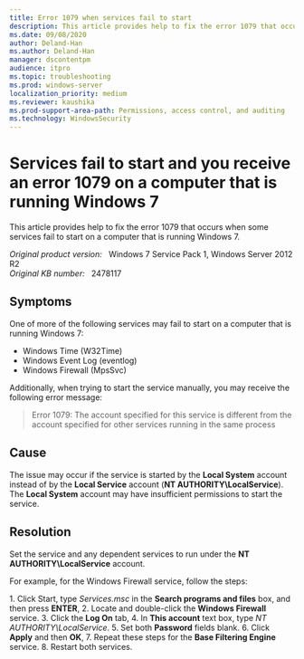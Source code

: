 ```yaml
---
title: Error 1079 when services fail to start
description: This article provides help to fix the error 1079 that occurs when some services fail to start on a computer that is running Windows 7.
ms.date: 09/08/2020
author: Deland-Han
ms.author: Deland-Han
manager: dscontentpm
audience: itpro
ms.topic: troubleshooting
ms.prod: windows-server
localization_priority: medium
ms.reviewer: kaushika
ms.prod-support-area-path: Permissions, access control, and auditing
ms.technology: WindowsSecurity
---
```

# Services fail to start and you receive an error 1079 on a computer that is running Windows 7

This article provides help to fix the error 1079 that occurs when some services fail to start on a computer that is running Windows 7.

_Original product version:_ &nbsp; Windows 7 Service Pack 1, Windows Server 2012 R2  
_Original KB number:_ &nbsp; 2478117

## Symptoms

One of more of the following services may fail to start on a computer that is running Windows 7:

- Windows Time (W32Time)
- Windows Event Log (eventlog)
- Windows Firewall (MpsSvc)

Additionally, when trying to start the service manually, you may receive the following error message:

> Error 1079: The account specified for this service is different from the account specified for other services running in the same process

## Cause

The issue may occur if the service is started by the **Local System** account instead of by the **Local Service** account (**NT AUTHORITY\LocalService**). The **Local System** account may have insufficient permissions to start the service.

## Resolution

Set the service and any dependent services to run under the **NT AUTHORITY\LocalService** account.

For example, for the Windows Firewall service, follow the steps:

1. Click Start, type *Services.msc* in the **Search programs and files** box, and then press **ENTER**,
2. Locate and double-click the **Windows Firewall** service.
3. Click the **Log On** tab,
4. In **This account** text box, type *NT AUTHORITY\LocalService*.
5. Set both **Password** fields blank.
6. Click **Apply** and then **OK**,
7. Repeat these steps for the **Base Filtering Engine** service.
8. Restart both services.

